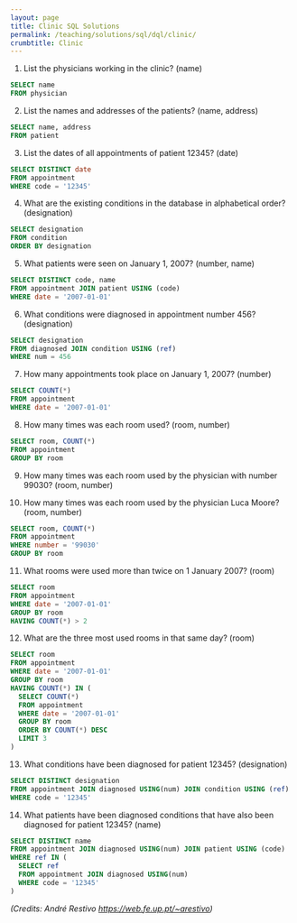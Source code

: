 ```yaml
---
layout: page
title: Clinic SQL Solutions
permalink: /teaching/solutions/sql/dql/clinic/
crumbtitle: Clinic
---
```


1. List the physicians working in the clinic? (name)

```sql
SELECT name
FROM physician
```

2. List the names and addresses of the patients? (name, address)

```sql
SELECT name, address
FROM patient
```

3. List the dates of all appointments of patient 12345? (date)

```sql
SELECT DISTINCT date
FROM appointment
WHERE code = '12345'
```

4. What are the existing conditions in the database in alphabetical order? (designation)

```sql
SELECT designation
FROM condition
ORDER BY designation
```

5. What patients were seen on January 1, 2007? (number, name)

```sql
SELECT DISTINCT code, name
FROM appointment JOIN patient USING (code)
WHERE date = '2007-01-01'
```

6. What conditions were diagnosed in appointment number 456? (designation)

```sql
SELECT designation
FROM diagnosed JOIN condition USING (ref)
WHERE num = 456
```

7. How many appointments took place on January 1, 2007? (number)

```sql
SELECT COUNT(*)
FROM appointment
WHERE date = '2007-01-01'
```

8. How many times was each room used? (room, number)

```sql
SELECT room, COUNT(*)
FROM appointment
GROUP BY room
```

9. How many times was each room used by the physician with number 99030? (room, number)


10. How many times was each room used by the physician Luca Moore? (room, number)

```sql
SELECT room, COUNT(*)
FROM appointment
WHERE number = '99030'
GROUP BY room
```

11. What rooms were used more than twice on 1 January 2007? (room)

```sql
SELECT room
FROM appointment
WHERE date = '2007-01-01'
GROUP BY room
HAVING COUNT(*) > 2
```

12. What are the three most used rooms in that same day? (room)

```sql
SELECT room
FROM appointment
WHERE date = '2007-01-01'
GROUP BY room
HAVING COUNT(*) IN (
  SELECT COUNT(*)
  FROM appointment
  WHERE date = '2007-01-01'
  GROUP BY room
  ORDER BY COUNT(*) DESC
  LIMIT 3
)
```

13. What conditions have been diagnosed for patient 12345? (designation)

```sql
SELECT DISTINCT designation
FROM appointment JOIN diagnosed USING(num) JOIN condition USING (ref)
WHERE code = '12345'
```

14. What patients have been diagnosed conditions that have also been diagnosed for patient 12345? (name)

```sql
SELECT DISTINCT name
FROM appointment JOIN diagnosed USING(num) JOIN patient USING (code)
WHERE ref IN (
  SELECT ref
  FROM appointment JOIN diagnosed USING(num)
  WHERE code = '12345'
)
```

*(Credits: André Restivo https://web.fe.up.pt/~arestivo)*